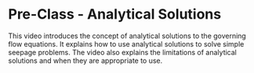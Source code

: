 # Pre-Class - Analytical Solutions

This video introduces the concept of analytical solutions to the governing flow equations. It explains how to use analytical solutions to solve simple seepage problems. The video also explains the limitations of analytical solutions and when they are appropriate to use.

